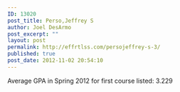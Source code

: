 ```yaml
---
ID: 13020
post_title: Perso,Jeffrey S
author: Joel DesArmo
post_excerpt: ""
layout: post
permalink: http://effrtlss.com/persojeffrey-s-3/
published: true
post_date: 2012-11-02 20:54:10
---
```

<p>Average GPA in Spring 2012 for first course listed: 3.229</p>